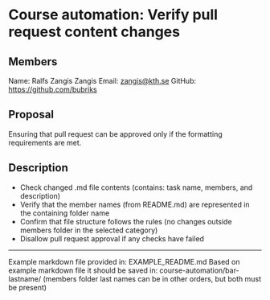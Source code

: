 # Course automation: Verify pull request content changes

## Members

Name: Ralfs Zangis Zangis
Email: zangis@kth.se
GitHub: https://github.com/bubriks

## Proposal
Ensuring that pull request can be approved only if the formatting requirements are met. 

## Description
- Check changed .md file contents (contains: task name, members, and description)
- Verify that the member names (from README.md) are represented in the containing folder name
- Confirm that file structure follows the rules (no changes outside members folder in the selected category)
- Disallow pull request approval if any checks have failed

-------------------------------
Example markdown file provided in: EXAMPLE_README.md
Based on example markdown file it should be saved in: course-automation/bar-lastname/ (members folder last names can be in other orders, but both must be present)